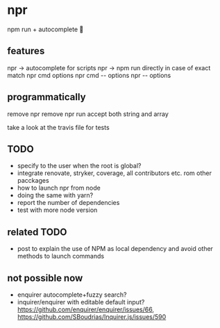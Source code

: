 # npr
npm run + autocomplete 🎉


## features
npr -> autocomplete for scripts
npr -> npm run directly in case of exact match
npr cmd options
npr cmd -- options
npr -- options
## programmatically
remove npr
remove npr run
accept both string and array

take a look at the travis file for tests

## TODO
- specify to the user when the root is global?
- integrate renovate, stryker, coverage, all contributors etc. rom other pacckages
- how to launch npr from node
- doing the same with yarn?
- report the number of dependencies
- test with more node version

## related TODO
- post to explain the use of NPM as local dependency and avoid other methods to launch commands

## not possible now
- enquirer autocomplete+fuzzy search?
- inquirer/enquirer with editable default input? https://github.com/enquirer/enquirer/issues/66, https://github.com/SBoudrias/Inquirer.js/issues/590
